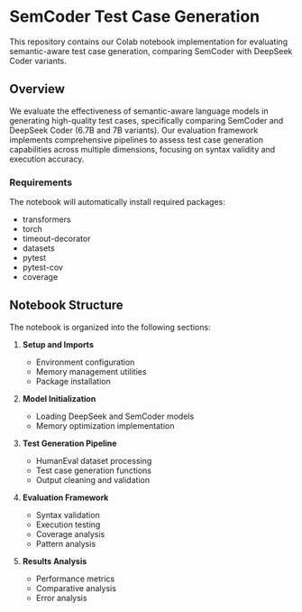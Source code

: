# SemCoder Test Case Generation

This repository contains our Colab notebook implementation for evaluating semantic-aware test case generation, comparing SemCoder with DeepSeek Coder variants.

## Overview

We evaluate the effectiveness of semantic-aware language models in generating high-quality test cases, specifically comparing SemCoder and DeepSeek Coder (6.7B and 7B variants). Our evaluation framework implements comprehensive pipelines to assess test case generation capabilities across multiple dimensions, focusing on syntax validity and execution accuracy.

### Requirements
The notebook will automatically install required packages:
- transformers
- torch
- timeout-decorator
- datasets
- pytest
- pytest-cov
- coverage

## Notebook Structure

The notebook is organized into the following sections:

1. **Setup and Imports**
   - Environment configuration
   - Memory management utilities
   - Package installation

2. **Model Initialization**
   - Loading DeepSeek and SemCoder models
   - Memory optimization implementation

3. **Test Generation Pipeline**
   - HumanEval dataset processing
   - Test case generation functions
   - Output cleaning and validation

4. **Evaluation Framework**
   - Syntax validation
   - Execution testing
   - Coverage analysis
   - Pattern analysis

5. **Results Analysis**
   - Performance metrics
   - Comparative analysis
   - Error analysis
